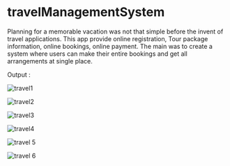# travelManagementSystem

Planning for a memorable vacation was not that simple before the invent of travel applications.
This app provide online registration, Tour package information, online bookings, online payment. The main was to create a system where users can make their entire 
bookings and get all arrangements at single place.

Output :

![travel1](https://user-images.githubusercontent.com/68726065/124894479-5290bc80-dff9-11eb-9650-f125acd941b8.PNG)

![travel2](https://user-images.githubusercontent.com/68726065/124894590-6d633100-dff9-11eb-9029-34cf7a1793b2.PNG)

![travel3](https://user-images.githubusercontent.com/68726065/124894607-6fc58b00-dff9-11eb-8433-5b696491fd1f.PNG)

![travel4](https://user-images.githubusercontent.com/68726065/124894618-7227e500-dff9-11eb-9501-34ad91ce087a.PNG)

![travel 5](https://user-images.githubusercontent.com/68726065/124894629-73f1a880-dff9-11eb-8109-498ac005283e.PNG)

![travel 6](https://user-images.githubusercontent.com/68726065/124894639-76540280-dff9-11eb-92d5-5618b79913ef.PNG)

